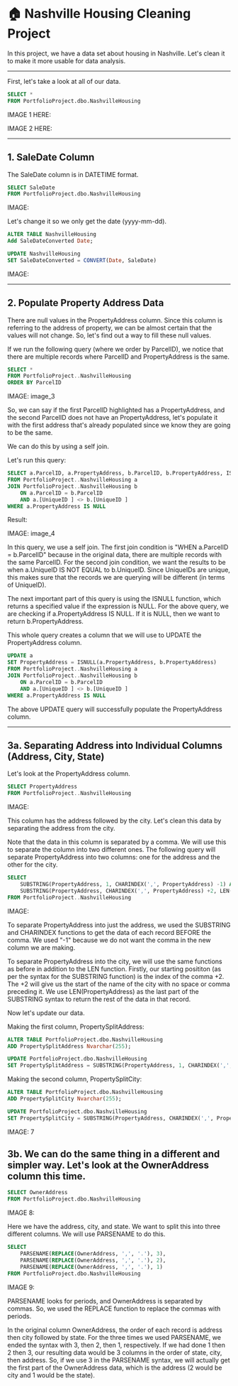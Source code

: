 # 🏠 Nashville Housing Cleaning Project

In this project, we have a data set about housing in Nashville. Let's clean it to make it more usable for data analysis.

***

First, let's take a look at all of our data.

```sql
SELECT *
FROM PortfolioProject.dbo.NashvilleHousing
```

IMAGE 1 HERE:

IMAGE 2 HERE:

***

## 1. SaleDate Column

The SaleDate column is in DATETIME format. 

```sql
SELECT SaleDate
FROM PortfolioProject.dbo.NashvilleHousing
```

IMAGE: 

Let's change it so we only get the date (yyyy-mm-dd).

```sql
ALTER TABLE NashvilleHousing
Add SaleDateConverted Date;

UPDATE NashvilleHousing
SET SaleDateConverted = CONVERT(Date, SaleDate)
```

IMAGE: 

***

## 2. Populate Property Address Data

There are null values in the PropertyAddress column. Since this column is referring to the address of property, we can be almost certain that the values will not change. So, let's find out a way to fill these null values.

If we run the following query (where we order by ParcelID), we notice that there are multiple records where ParcelID and PropertyAddress is the same.

```sql
SELECT *
FROM PortfolioProject..NashvilleHousing
ORDER BY ParcelID
```

IMAGE: image_3

So, we can say if the first ParcelID highlighted has a PropertyAddress, and the second ParcelID does not have an PropertyAddress, let's populate it with the first address that's already populated since we know they are going to be the same.

We can do this by using a self join.

Let's run this query:

```sql
SELECT a.ParcelID, a.PropertyAddress, b.ParcelID, b.PropertyAddress, ISNULL(a.PropertyAddress, b.PropertyAddress)
FROM PortfolioProject..NashvilleHousing a
JOIN PortfolioProject..NashvilleHousing b
	ON a.ParcelID = b.ParcelID
	AND a.[UniqueID ] <> b.[UniqueID ]
WHERE a.PropertyAddress IS NULL
```
Result:

IMAGE: image_4

In this query, we use a self join. The first join condition is "WHEN a.ParcelID = b.ParcelID" because in the original data, there are multiple records with the same ParcelID. For the second join condition, we want the results to be when a.UniqueID IS NOT EQUAL to b.UniqueID. Since UniqueIDs are unique, this makes sure that the records we are querying will be different (in terms of UniqueID).

The next important part of this query is using the ISNULL function, which returns a specified value if the expression is NULL. For the above query, we are checking if a.PropertyAddress IS NULL. If it is NULL, then we want to return b.PropertyAddress.

This whole query creates a column that we will use to UPDATE the PropertyAddress column.

```sql
UPDATE a
SET PropertyAddress = ISNULL(a.PropertyAddress, b.PropertyAddress)
FROM PortfolioProject..NashvilleHousing a
JOIN PortfolioProject..NashvilleHousing b
	ON a.ParcelID = b.ParcelID
	AND a.[UniqueID ] <> b.[UniqueID ]
WHERE a.PropertyAddress IS NULL
```

The above UPDATE query will successfully populate the PropertyAddress column.

***

## 3a. Separating Address into Individual Columns (Address, City, State)

Let's look at the PropertyAddress column.

```sql
SELECT PropertyAddress
FROM PortfolioProject..NashvilleHousing
```

IMAGE:

This column has the address followed by the city. Let's clean this data by separating the address from the city. 

Note that the data in this column is separated by a comma. We will use this to separate the column into two different ones. The following query will separate PropertyAddress into two columns: one for the address and the other for the city.

```sql
SELECT 
	SUBSTRING(PropertyAddress, 1, CHARINDEX(',', PropertyAddress) -1) AS Address,
	SUBSTRING(PropertyAddress, CHARINDEX(',', PropertyAddress) +2, LEN(PropertyAddress)) AS Address
FROM PortfolioProject..NashvilleHousing
```

IMAGE: 

To separate PropertyAddress into just the address, we used the SUBSTRING and CHARINDEX functions to get the data of each record BEFORE the comma. We used "-1" because we do not want the comma in the new column we are making.

To separate PropertyAddress into the city, we will use the same functions as before in addition to the LEN function. Firstly, our starting posititon (as per the syntax for the SUBSTRING function) is the index of the comma +2. The +2 will give us the start of the name of the city with no space or comma preceding it. We use LEN(PropertyAddress) as the last part of the SUBSTRING syntax to return the rest of the data in that record.

Now let's update our data.

Making the first column, PropertySplitAddress:

```sql
ALTER TABLE PortfolioProject.dbo.NashvilleHousing
ADD PropertySplitAddress Nvarchar(255);

UPDATE PortfolioProject.dbo.NashvilleHousing
SET PropertySplitAddress = SUBSTRING(PropertyAddress, 1, CHARINDEX(',', PropertyAddress) -1)
```

Making the second column, PropertySplitCity:

```sql
ALTER TABLE PortfolioProject.dbo.NashvilleHousing
ADD PropertySplitCity Nvarchar(255);

UPDATE PortfolioProject.dbo.NashvilleHousing
SET PropertySplitCity = SUBSTRING(PropertyAddress, CHARINDEX(',', PropertyAddress) +2, LEN(PropertyAddress))
```

IMAGE: 7

## 3b. We can do the same thing in a different and simpler way. Let's look at the OwnerAddress column this time. 

```sql
SELECT OwnerAddress
FROM PortfolioProject.dbo.NashvilleHousing
```

IMAGE 8:

Here we have the address, city, and state. We want to split this into three different columns. We will use PARSENAME to do this.

```sql
SELECT
	PARSENAME(REPLACE(OwnerAddress, ',', '.'), 3),
	PARSENAME(REPLACE(OwnerAddress, ',', '.'), 2),
	PARSENAME(REPLACE(OwnerAddress, ',', '.'), 1)
FROM PortfolioProject.dbo.NashvilleHousing
```

IMAGE 9:

PARSENAME looks for periods, and OwnerAddress is separated by commas. So, we used the REPLACE function to replace the commas with periods.

In the original column OwnerAddress, the order of each record is address then city followed by state. For the three times we used PARSENAME, we ended the syntax with 3, then 2, then 1, respectively. If we had done 1 then 2 then 3, our resulting data would be 3 columns in the order of state, city, then address. So, if we use 3 in the PARSENAME syntax, we will actually get the first part of the OwnerAddress data, which is the address (2 would be city and 1 would be the state).


